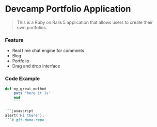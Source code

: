 # Devcamp Portfolio Application

> This is a Ruby on Rails 5 application that allows users to create their own portfolios.

### Feature

- Real time chat engine for commnets
- Blog
- Portfolio
- Drag and drop interface

### Code Example

```ruby
def my_great_method
    puts "here it is"
    end
    ```

```javascript
alert('Hi there');
```# git-demo-repo
